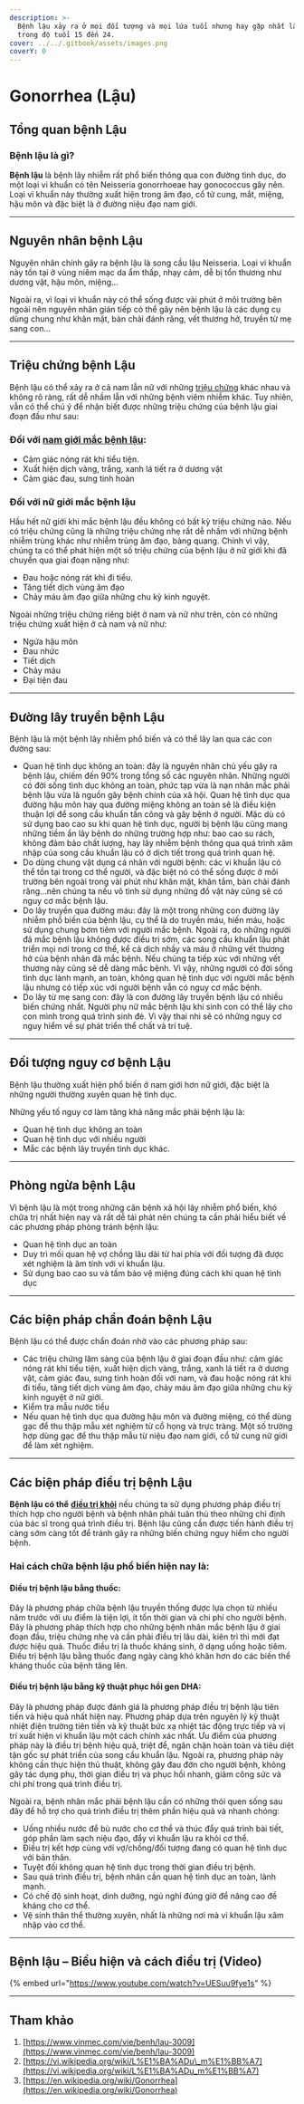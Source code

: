 ```yaml
---
description: >-
  Bệnh lậu xảy ra ở mọi đối tượng và mọi lứa tuổi nhưng hay gặp nhất là nam nữ
  trong độ tuổi 15 đến 24.
cover: ../../.gitbook/assets/images.png
coverY: 0
---
```


# Gonorrhea (Lậu)

## Tổng quan bệnh Lậu

### **Bệnh lậu là gì?**

**Bệnh lậu** là bệnh lây nhiễm rất phổ biến thông qua con đường tình dục, do một loại vi khuẩn có tên Neisseria gonorrhoeae hay gonococcus gây nên. Loại vi khuẩn này thường xuất hiện trong âm đạo, cổ tử cung, mắt, miệng, hậu môn và đặc biệt là ở đường niệu đạo nam giới.

***

## Nguyên nhân bệnh Lậu

Nguyên nhân chính gây ra bệnh lậu là song cầu lậu Neisseria. Loại vi khuẩn này tồn tại ở vùng niêm mạc da ẩm thấp, nhạy cảm, dễ bị tổn thương như dương vật, hậu môn, miệng...

Ngoài ra, vì loại vi khuẩn này có thể sống được vài phút ở môi trường bên ngoài nên nguyên nhân gián tiếp có thể gây nên bệnh lậu là các dụng cụ dùng chung như khăn mặt, bàn chải đánh răng, vết thương hở, truyền từ mẹ sang con...

***

## Triệu chứng bệnh Lậu

Bệnh lậu có thể xảy ra ở cả nam lẫn nữ với những [triệu chứng](https://www.vinmec.com/vi/tin-tuc/thong-tin-suc-khoe/benh-lau-nguyen-nhan-duong-lay-dau-hieu-nhan-biet/) khác nhau và không rõ ràng, rất dễ nhầm lẫn với những bệnh viêm nhiễm khác. Tuy nhiên, vẫn có thể chú ý để nhận biết được những triệu chứng của bệnh lậu giai đoạn đầu như sau:

### Đối với [nam giới mắc bệnh lậu](https://www.vinmec.com/vi/tin-tuc/thong-tin-suc-khoe/cac-trieu-chung-benh-lau-o-nam-gioi/):

* Cảm giác nóng rát khi tiểu tiện.
* Xuất hiện dịch vàng, trắng, xanh lá tiết ra ở dương vật
* Cảm giác đau, sưng tinh hoàn

### Đối với nữ giới mắc bệnh lậu

Hầu hết nữ giới khi mắc bệnh lậu đều không có bất kỳ triệu chứng nào. Nếu có triệu chứng cũng là những triệu chứng nhẹ rất dễ nhầm với những bệnh nhiễm trùng khác như nhiễm trùng âm đạo, bàng quang. Chính vì vậy, chúng ta có thể phát hiện một số triệu chứng của bệnh lậu ở nữ giới khi đã chuyển qua giai đoạn nặng như:

* Đau hoặc nóng rát khi đi tiểu.
* Tăng tiết dịch vùng âm đạo
* Chảy máu âm đạo giữa những chu kỳ kinh nguyệt.

Ngoài những triệu chứng riêng biệt ở nam và nữ như trên, còn có những triệu chứng xuất hiện ở cả nam và nữ như:

* Ngứa hậu môn
* Đau nhức
* Tiết dịch
* Chảy máu
* Đại tiện đau

***

## Đường lây truyền bệnh Lậu

Bệnh lậu là một bệnh lây nhiễm phổ biến và có thể lây lan qua các con đường sau:

* Quan hệ tình dục không an toàn: đây là nguyên nhân chủ yếu gây ra bệnh lậu, chiếm đến 90% trong tổng số các nguyên nhân. Những người có đời sống tình dục không an toàn, phức tạp vừa là nạn nhân mắc phải bệnh lậu vừa là nguồn gây bệnh chính của xã hội. Quan hệ tình dục qua đường hậu môn hay qua đường miệng không an toàn sẽ là điều kiện thuận lợi để song cầu khuẩn tấn công và gây bệnh ở người. Mặc dù có sử dụng bao cao su khi quan hệ tình dục, người bị bệnh lậu cũng mang những tiềm ẩn lây bệnh do những trường hợp như: bao cao su rách, không đảm bảo chất lượng, hay lây nhiễm bệnh thông qua quá trình xâm nhập của song cầu khuẩn lậu có ở dịch tiết trong quá trình quan hệ.
* Do dùng chung vật dụng cá nhân với người bệnh: các vi khuẩn lậu có thể tồn tại trong cơ thể người, và đặc biệt nó có thể sống được ở môi trường bên ngoài trong vài phút như khăn mặt, khăn tắm, bàn chải đánh răng...nên chúng ta nếu vô tình sử dụng những đồ vật này cũng sẽ có nguy cơ mắc bệnh lậu.
* Do lây truyền qua đường máu: đây là một trong những con đường lây nhiễm phổ biến của bệnh lậu, cụ thể là do truyền máu, hiến máu, hoặc sử dụng chung bơm tiêm với người mắc bệnh. Ngoài ra, do những người đã mắc bệnh lậu không được điều trị sớm, các song cầu khuẩn lậu phát triển mọi nơi trong cơ thể, kể cả dịch nhầy và máu ở những vết thương hở của bệnh nhân đã mắc bệnh. Nếu chúng ta tiếp xúc với những vết thương này cũng sẽ dễ dàng mắc bệnh. Vì vậy, những người có đời sống tình dục lành mạnh, an toàn, không quan hệ tình dục với người mắc bệnh lậu nhưng có tiếp xúc với người bệnh vẫn có nguy cơ mắc bệnh.
* Do lây từ mẹ sang con: đây là con đường lây truyền bệnh lậu có nhiều biến chứng nhất. Người phụ nữ mắc bệnh lậu khi sinh con có thể lây cho con mình trong quá trình sinh đẻ. Vì vậy thai nhi sẽ có những nguy cơ nguy hiểm về sự phát triển thể chất và trí tuệ.

***

## Đối tượng nguy cơ bệnh Lậu

Bệnh lậu thường xuất hiện phổ biến ở nam giới hơn nữ giới, đặc biệt là những người thường xuyên quan hệ tình dục.

Những yếu tố nguy cơ làm tăng khả năng mắc phải bệnh lậu là:

* Quan hệ tình dục không an toàn
* Quan hệ tình dục với nhiều người
* Mắc các bệnh lây truyền tình dục khác.

***

## Phòng ngừa bệnh Lậu

Vì bệnh lậu là một trong những căn bệnh xã hội lây nhiễm phổ biến, khó chữa trị nhất hiện nay và rất dễ tái phát nên chúng ta cần phải hiểu biết về các phương pháp phòng tránh bệnh lậu:

* Quan hệ tình dục an toàn
* Duy trì mối quan hệ vợ chồng lâu dài từ hai phía với đối tượng đã được xét nghiệm là âm tính với vi khuẩn lậu.
* Sử dụng bao cao su và tấm bảo vệ miệng đúng cách khi quan hệ tình dục

***

## Các biện pháp chẩn đoán bệnh Lậu

Bệnh lậu có thể được chẩn đoán nhờ vào các phương pháp sau:

* Các triệu chứng lâm sàng của bệnh lậu ở giai đoạn đầu như: cảm giác nóng rát khi tiểu tiện, xuất hiện dịch vàng, trắng, xanh lá tiết ra ở dương vật, cảm giác đau, sưng tinh hoàn đối với nam, và đau hoặc nóng rát khi đi tiểu, tăng tiết dịch vùng âm đạo, chảy máu âm đạo giữa những chu kỳ kinh nguyệt ở nữ giới.
* Kiểm tra mẫu nước tiểu
* Nếu quan hệ tình dục qua đường hậu môn và đường miệng, có thể dùng gạc để thu thập mẫu xét nghiệm từ cổ họng và trực tràng. Một số trường hợp dùng gạc để thu thập mẫu từ niệu đạo nam giới, cổ tử cung nữ giới để làm xét nghiệm.

***

## Các biện pháp điều trị bệnh Lậu

**Bệnh lậu có thể** [**điều trị khỏi**](https://www.vinmec.com/vi/tin-tuc/thong-tin-suc-khoe/benh-lau-co-chua-khoi-khong/) nếu chúng ta sử dụng phương pháp điều trị thích hợp cho người bệnh và bệnh nhân phải tuân thủ theo những chỉ định của bác sĩ trong quá trình điều trị. Bệnh lậu cũng cần được tiến hành điều trị càng sớm càng tốt để tránh gây ra những biến chứng nguy hiểm cho người bệnh.

### **Hai cách chữa bệnh lậu** phổ biến hiện nay là:

#### Điều trị bệnh lậu bằng thuốc:

Đây là phương pháp chữa bệnh lậu truyền thống được lựa chọn từ nhiều năm trước với ưu điểm là tiện lợi, ít tốn thời gian và chi phí cho người bệnh. Đây là phương pháp thích hợp cho những bệnh nhân mắc bệnh lậu ở giai đoạn đầu, triệu chứng nhẹ và cần phải điều trị lâu dài, kiên trì thì mới đạt được hiệu quả. Thuốc điều trị là thuốc kháng sinh, ở dạng uống hoặc tiêm. Điều trị bệnh lậu bằng thuốc đang ngày càng khó khăn hơn do các biến thể kháng thuốc của bệnh tăng lên.

#### Điều trị bệnh lậu bằng kỹ thuật phục hồi gen DHA:

Đây là phương pháp được đánh giá là phương pháp điều trị bệnh lậu tiên tiến và hiệu quả nhất hiện nay. Phương pháp dựa trên nguyên lý kỹ thuật nhiệt điện trường tiên tiến và kỹ thuật bức xạ nhiệt tác động trực tiếp và vị trí xuất hiện vi khuẩn lậu một cách chính xác nhất. Ưu điểm của phương pháp này là điều trị bệnh hiệu quả, triệt để, ngăn chặn hoàn toàn và tiêu diệt tận gốc sự phát triển của song cầu khuẩn lậu. Ngoài ra, phương pháp này không cần thực hiện thủ thuật, không gây đau đớn cho người bệnh, không gây tác dụng phụ, thời gian điều trị và phục hồi nhanh, giảm công sức và chi phí trong quá trình điều trị.

Ngoài ra, bệnh nhân mắc phải bệnh lậu cần có những thói quen sống sau đây để hỗ trợ cho quá trình điều trị thêm phần hiệu quả và nhanh chóng:

* Uống nhiều nước để bù nước cho cơ thể và thúc đẩy quá trình bài tiết, góp phần làm sạch niệu đạo, đẩy vi khuẩn lậu ra khỏi cơ thể.
* Điều trị kết hợp cùng với vợ/chồng/đối tượng đang có quan hệ tình dục với bản thân.
* Tuyệt đối không quan hệ tình dục trong thời gian điều trị bệnh.
* Sau quá trình điều trị, bệnh nhân cần quan hệ tình dục an toàn, lành mạnh.
* Có chế độ sinh hoạt, dinh dưỡng, ngủ nghỉ đúng giờ để nâng cao đề kháng cho cơ thể.
* Vệ sinh thân thể thường xuyên, nhất là những nơi mà vi khuẩn lậu xâm nhập vào cơ thể.

***

## Bệnh lậu – Biểu hiện và cách điều trị (Video)

{% embed url="https://www.youtube.com/watch?v=UESuu9fye1s" %}

***

## Tham khảo

1. [https://www.vinmec.com/vie/benh/lau-3009](https://www.vinmec.com/vie/benh/lau-3009)
2. [https://vi.wikipedia.org/wiki/L%E1%BA%ADu\_m%E1%BB%A7](https://vi.wikipedia.org/wiki/L%E1%BA%ADu_m%E1%BB%A7)
3. [https://en.wikipedia.org/wiki/Gonorrhea](https://en.wikipedia.org/wiki/Gonorrhea)

